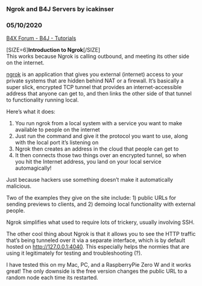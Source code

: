 ### Ngrok and B4J Servers by icakinser
### 05/10/2020
[B4X Forum - B4J - Tutorials](https://www.b4x.com/android/forum/threads/117542/)

[SIZE=6]**Introduction to Ngrok**[/SIZE]  
This works because Ngrok is calling outbound, and meeting its other side on the internet.  
  
[ngrok](https://ngrok.com/) is an application that gives you external (internet) access to your private systems that are hidden behind NAT or a firewall. It’s basically a super slick, encrypted TCP tunnel that provides an internet-accessible address that anyone can get to, and then links the other side of that tunnel to functionality running local.  
  
Here’s what it does:  
  

1. You run ngrok from a local system with a service you want to make available to people on the internet
2. Just run the command and give it the protocol you want to use, along with the local port it’s listening on
3. Ngrok then creates an address in the cloud that people can get to
4. It then connects those two things over an encrypted tunnel, so when you hit the Internet address, you land on your local service automagically!

Just because hackers use something doesn’t make it automatically malicious.  
  
Two of the examples they give on the site include: 1) public URLs for sending previews to clients, and 2) demoing local functionality with external people.  
  
Ngrok simplifies what used to require lots of trickery, usually involving SSH.  
  
The other cool thing about Ngrok is that it allows you to see the HTTP traffic that’s being tunneled over it via a separate interface, which is by default hosted on <http://127.0.0.1:4040>. This especially helps the normies that are using it legitimately for testing and troubleshooting (?).  
  
I have tested this on my Mac, PC, and a RaspberryPie Zero W and it works great! The only downside is the free version changes the public URL to a random node each time its restarted.
